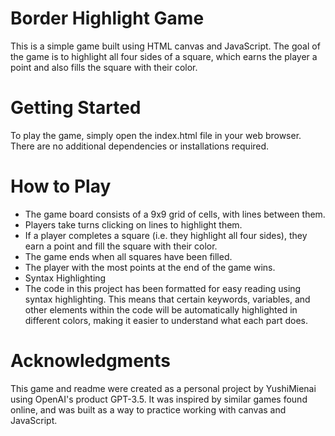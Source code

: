 # Border Highlight Game
This is a simple game built using HTML canvas and JavaScript. The goal of the game is to highlight all four sides of a square, which earns the player a point and also fills the square with their color.

# Getting Started
To play the game, simply open the index.html file in your web browser. There are no additional dependencies or installations required.

# How to Play
- The game board consists of a 9x9 grid of cells, with lines between them.
- Players take turns clicking on lines to highlight them.
- If a player completes a square (i.e. they highlight all four sides), they earn a point and fill the square with their color.
- The game ends when all squares have been filled.
- The player with the most points at the end of the game wins.
- Syntax Highlighting
- The code in this project has been formatted for easy reading using syntax highlighting. This means that certain keywords, variables, and other elements within the code will be automatically highlighted in different colors, making it easier to understand what each part does.

# Acknowledgments
This game and readme were created as a personal project by YushiMienai using OpenAI's product GPT-3.5. It was inspired by similar games found online, and was built as a way to practice working with canvas and JavaScript.
